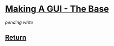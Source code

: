  
# [Making A GUI - The Base](https://docs.pipewarp.co.uk/SYSlang/#Index)

_pending write_

## [Return](https://docs.pipewarp.co.uk/SYSlang/#Index)
